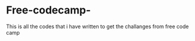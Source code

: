 # Free-codecamp-
This is all the codes that i have written to get the challanges from free code camp
